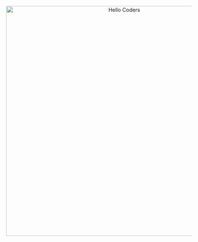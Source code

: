 <div align="center" width="50">

<img src="https://media.giphy.com/media/hqU2KkjW5bE2v2Z7Q2/giphy.gif" href="" alt="Hello Coders" width="625"/> <br>
</div>
